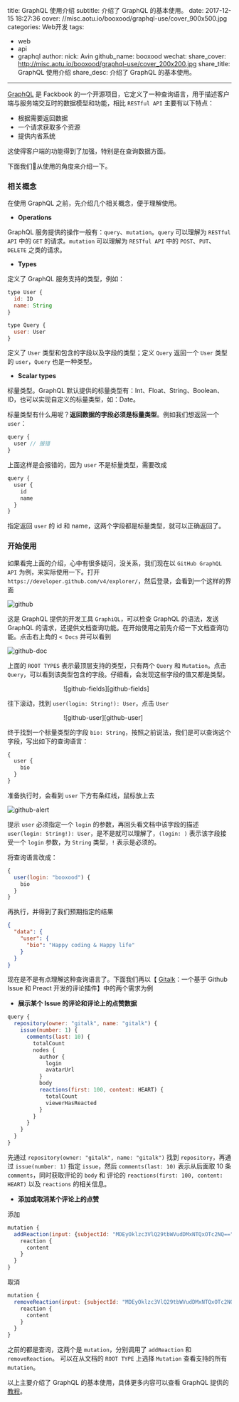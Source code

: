 title: GraphQL 使用介绍
subtitle: 介绍了 GraphQL 的基本使用。
date: 2017-12-15 18:27:36
cover: //misc.aotu.io/booxood/graphql-use/cover_900x500.jpg
categories: Web开发
tags:
  - web
  - api
  - graphql
author:
  nick: Avin
  github_name: booxood
wechat:
  share_cover: http://misc.aotu.io/booxood/graphql-use/cover_200x200.jpg
  share_title: GraphQL 使用介绍
  share_desc: 介绍了 GraphQL 的基本使用。

---

<!-- more -->

[GraphQL][graphql] 是 Fackbook 的一个开源项目，它定义了一种查询语言，用于描述客户端与服务端交互时的数据模型和功能，相比 `RESTful API` 主要有以下特点：

- 根据需要返回数据
- 一个请求获取多个资源
- 提供内省系统

这使得客户端的功能得到了加强，特别是在查询数据方面。

下面我们从使用的角度来介绍一下。

### 相关概念

在使用 GraphQL 之前，先介绍几个相关概念，便于理解使用。

- **Operations**

GraphQL 服务提供的操作一般有：`query`、`mutation`。`query` 可以理解为 `RESTful API` 中的 `GET` 的请求。`mutation` 可以理解为 `RESTful API` 中的 `POST`、`PUT`、`DELETE` 之类的请求。

- **Types**

定义了 GraphQL 服务支持的类型，例如：

```js
type User {
  id: ID
  name: String
}

type Query {
  user: User
}
```

定义了 `User` 类型和包含的字段以及字段的类型；定义 `Query` 返回一个 `User` 类型的 `user`，`Query` 也是一种类型。

- **Scalar types**

标量类型。GraphQL 默认提供的标量类型有：Int、Float、String、Boolean、ID，也可以实现自定义的标量类型，如：Date。

标量类型有什么用呢？**返回数据的字段必须是标量类型**。例如我们想返回一个 `user`：

```js
query {
  user // 报错
}
```

上面这样是会报错的，因为 `user` 不是标量类型，需要改成

```js
query {
  user {
    id
    name
  }
}
```

指定返回 `user` 的 id 和 name，这两个字段都是标量类型，就可以正确返回了。


### 开始使用

如果看完上面的介绍，心中有很多疑问，没关系，我们现在以 `GitHub GraphQL API` 为例，来实际使用一下。打开 `https://developer.github.com/v4/explorer/`，然后登录，会看到一个这样的界面

![github][github]

这是 GraphQL 提供的开发工具 `GraphiQL`，可以检查 GraphQL 的语法，发送 GraphQL 的请求，还提供文档查询功能。在开始使用之前先介绍一下文档查询功能。点击右上角的 `< Docs` 并可以看到

![github-doc][github-doc]

上面的 `ROOT TYPES` 表示最顶层支持的类型，只有两个 `Query` 和 `Mutation`。点击 `Query`，可以看到该类型包含的字段。仔细看，会发现这些字段的值又都是类型。

<div style="margin:0 auto;width:50%;">
![github-fields][github-fields]
</div>

往下滚动，找到 `user(login: String!): User`，点击 `User`

<div style="margin:0 auto;width:50%;">
![github-user][github-user]
</div>

终于找到一个标量类型的字段 `bio: String`，按照之前说法，我们是可以查询这个字段，写出如下的查询语言：

```js
{
  user {
    bio
  }
}
```

准备执行时，会看到 `user` 下方有条红线，鼠标放上去

![github-alert][github-alert]

提示 `user` 必须指定一个 `login` 的参数，再回头看文档中该字段的描述 `user(login: String!): User`，是不是就可以理解了，`(login: )` 表示该字段接受一个 `login` 参数，为 `String` 类型，`!` 表示是必须的。

将查询语言改成：

```js
{
  user(login: "booxood") {
    bio
  }
}
```

再执行，并得到了我们预期指定的结果

```json
{
  "data": {
    "user": {
      "bio": "Happy coding & Happy life"
    }
  }
}
```

现在是不是有点理解这种查询语言了。下面我们再以【 [Gitalk][gitalk]：一个基于 Github Issue 和 Preact 开发的评论插件】中的两个需求为例

- **展示某个 Issue 的评论和评论上的点赞数据**


```js
query {
  repository(owner: "gitalk", name: "gitalk") {
    issue(number: 1) {
      comments(last: 10) {
        totalCount
        nodes {
          author {
            login
            avatarUrl
          }
          body
          reactions(first: 100, content: HEART) {
            totalCount
            viewerHasReacted
          }
        }
      }
    }
  }
}
```

先通过 `repository(owner: "gitalk", name: "gitalk")` 找到 `repository`，再通过 `issue(number: 1)` 指定 `issue`，然后 `comments(last: 10)` 表示从后面取 10 条 `comments`，同时获取评论的 `body` 和 评论的 `reactions(first: 100, content: HEART)` 以及 `reactions` 的相关信息。


- **添加或取消某个评论上的点赞**

添加

```js
mutation {
  addReaction(input: {subjectId: "MDEyOklzc3VlQ29tbWVudDMxNTQxOTc2NQ==", content: HEART}) {
    reaction {
      content
    }
  }
}
```

取消

```js
mutation {
  removeReaction(input: {subjectId: "MDEyOklzc3VlQ29tbWVudDMxNTQxOTc2NQ==", content: HEART}) {
    reaction {
      content
    }
  }
}
```

之前的都是查询，这两个是 `mutation`，分别调用了 `addReaction` 和 `removeReaction`。
可以在从文档的 `ROOT TYPE` 上选择 `Mutation` 查看支持的所有 `mutation`。

以上主要介绍了 GraphQL 的基本使用，具体更多内容可以查看 GraphQL 提供的[教程][graphql-learn]。

  [graphql]: http://graphql.org/
  [graphql-learn]: http://graphql.org/learn/
  [gitalk]: https://gitalk.github.io/
  [github]: https://misc.aotu.io/booxood/graphql-use/github.png
  [github-alert]: https://misc.aotu.io/booxood/graphql-use/github-alert.png
  [github-doc]: https://misc.aotu.io/booxood/graphql-use/github-doc.png
  [github-fields]: https://misc.aotu.io/booxood/graphql-use/github-fields.png
  [github-user]: https://misc.aotu.io/booxood/graphql-use/github-user.png